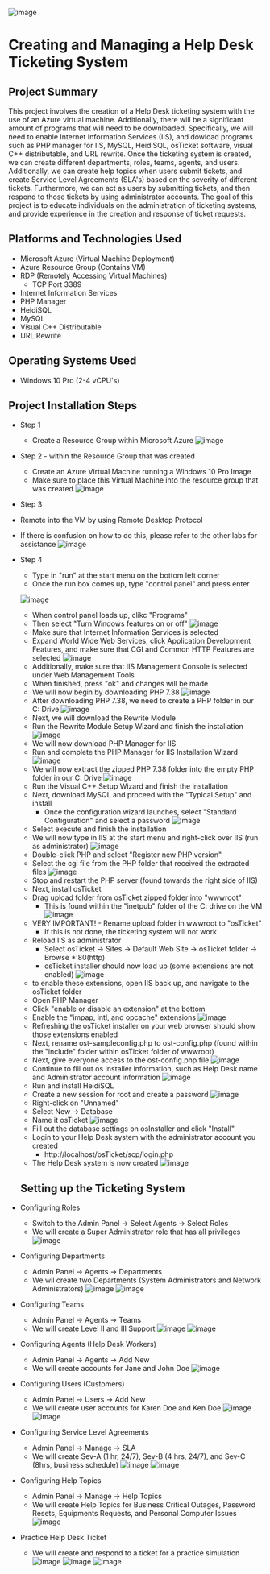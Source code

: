 

![image](https://github.com/chriskhawaja/ticketingsystem/assets/153021794/a4262750-495a-4fcd-81b0-7387b8fbca1e)





<h1>Creating and Managing a Help Desk Ticketing System</h1>

<h2>Project Summary</h2>
This project involves the creation of a Help Desk ticketing system with the use of an Azure virtual machine. Additionally, there will be a significant amount of programs that will need to be downloaded. Specifically, we will need to enable Internet Information Services (IIS), and dowload programs such as PHP manager for IIS, MySQL, HeidiSQL, osTicket software, visual C++ distributable, and URL rewrite. Once the ticketing system is created, we can create different departments, roles, teams, agents, and users. Additionally, we can create help topics when users submit tickets, and create Service Level Agreements (SLA's) based on the severity of different tickets. Furthermore, we can act as users by submitting tickets, and then respond to those tickets by using administrator accounts. The goal of this project is to educate individuals on the administration of ticketing systems, and provide experience in the creation and response of ticket requests. 
<h2>Platforms and Technologies Used</h2>

- Microsoft Azure (Virtual Machine Deployment)
- Azure Resource Group (Contains VM)
- RDP (Remotely Accessing Virtual Machines)
  - TCP Port 3389
- Internet Information Services
- PHP Manager
- HeidiSQL
- MySQL
- Visual C++ Distributable
- URL Rewrite
<h2>Operating Systems Used </h2>

- Windows 10 Pro (2-4 vCPU's)

<h2>Project Installation Steps</h2>

- Step 1
  - Create a Resource Group within Microsoft Azure
![image](https://github.com/chriskhawaja/ticketingsystem/assets/153021794/88698d6a-43ad-430f-b331-c399cd577884)


- Step 2  - within the Resource Group that was created
  - Create an Azure Virtual Machine running a Windows 10 Pro Image
  - Make sure to place this Virtual Machine into the resource group that was created
![image](https://github.com/chriskhawaja/ticketingsystem/assets/153021794/0f60f238-cbfe-40fd-a5b3-4568c566de05)


- Step 3
 - Remote into the VM by using Remote Desktop Protocol 
  - If there is confusion on how to do this, please refer to the other labs for assistance
![image](https://github.com/chriskhawaja/ticketingsystem/assets/153021794/7dafb199-6ac0-455a-aa33-d32b74ca1faa)



- Step 4
   - Type in "run" at the start menu on the bottom left corner
   - Once the run box comes up, type "control panel" and press enter

    ![image](https://github.com/chriskhawaja/ticketingsystem/assets/153021794/c6aa20ed-95ce-4084-b6cb-0ba6c3ddc0d4)
  - When control panel loads up, clikc "Programs"
  - Then select "Turn Windows features on or off"
![image](https://github.com/chriskhawaja/ticketingsystem/assets/153021794/ebb6436d-e9f5-4b64-afb6-fe90e1d71a1b)
  - Make sure that Internet Information Services is selected
  - Expand World Wide Web Services, click Application Development Features, and make sure that CGI and Common HTTP Features are selected
![image](https://github.com/chriskhawaja/ticketingsystem/assets/153021794/524a3f4f-fd28-4833-85f7-4f47cb292ea1)
  - Additionally, make sure that IIS Management Console is selected under Web Management Tools
  - When finished, press "ok" and changes will be made
  - We will now begin by downloading PHP 7.38
![image](https://github.com/chriskhawaja/ticketingsystem/assets/153021794/b3021099-62bc-4982-bb43-6398b1f5f8b0)
  - After downloading PHP 7.38, we need to create a PHP folder in our C: Drive
![image](https://github.com/chriskhawaja/ticketingsystem/assets/153021794/b54bb74c-9fd3-4039-82f8-d0626365e6dc)
  - Next, we will download the Rewrite Module
  - Run the Rewrite Module Setup Wizard and finish the installation
![image](https://github.com/chriskhawaja/ticketingsystem/assets/153021794/c139c988-6dcf-46d7-a1d2-adeb45ba61d8)
  - We will now download PHP Manager for IIS
  - Run and complete the PHP Manager for IIS Installation Wizard
![image](https://github.com/chriskhawaja/ticketingsystem/assets/153021794/94569378-4585-4b0a-ac26-e473c0b065ee)
  - We will now extract the zipped PHP 7.38 folder into the empty PHP folder in our C: Drive
  ![image](https://github.com/chriskhawaja/ticketingsystem/assets/153021794/f7baf457-355c-43c5-b206-5913562f26ba)
  - Run the Visual C++ Setup Wizard and finish the installation
  - Next, download MySQL and proceed with the "Typical Setup" and install
    - Once the configuration wizard launches, select "Standard Configuration" and select a password
  ![image](https://github.com/chriskhawaja/ticketingsystem/assets/153021794/2fa48bd6-c515-4c4d-afc7-3fe99d51ec5e)
  - Select execute and finish the installation 
  - We will now type in IIS at the start menu and right-click over IIS (run as administrator)
![image](https://github.com/chriskhawaja/ticketingsystem/assets/153021794/09714785-5a2d-4bee-80df-12cc98bcee38)
  - Double-click PHP and select "Register new PHP version"
  - Select the cgi file from the PHP folder that received the extracted files 
![image](https://github.com/chriskhawaja/ticketingsystem/assets/153021794/4f6d7a0b-0d44-4bc4-8e57-e1b6b90efa2f)
  - Stop and restart the PHP server (found towards the right side of IIS)
  - Next, install osTicket
  - Drag upload folder from osTicket zipped folder into "wwwroot"
    - This is found within the "inetpub" folder of the C: drive on the VM
![image](https://github.com/chriskhawaja/ticketingsystem/assets/153021794/108d481b-e402-463c-a95c-97c57d7e5689)
  - VERY IMPORTANT! - Rename upload folder in wwwroot to "osTicket"
    - If this is not done, the ticketing system will not work
  - Reload IIS as administrator
    - Select osTicket -> Sites -> Default Web Site -> osTicket folder -> Browse *:80(http)
    - osTicket installer should now load up (some extensions are not enabled)
![image](https://github.com/chriskhawaja/ticketingsystem/assets/153021794/62ce7539-d4fd-4f5d-9738-1f70afb8d354)
  - to enable these extensions, open IIS back up, and navigate to the osTicket folder
  - Open PHP Manager
  - Click "enable or disable an extension" at the bottom
  - Enable the "impap, intl, and opcache" extensions
![image](https://github.com/chriskhawaja/ticketingsystem/assets/153021794/79e7278f-92ac-4515-8888-853bcdf866c1)
  - Refreshing the osTicket installer on your web browser should show those extensions enabled
  - Next, rename ost-sampleconfig.php to ost-config.php (found within the "include" folder within osTicket folder of wwwroot)
  - Next, give everyone access to the ost-config.php file
 ![image](https://github.com/chriskhawaja/ticketingsystem/assets/153021794/f94b6206-1ec5-453c-af75-c6959f885e36)
  - Continue to fill out os Installer information, such as Help Desk name and Administrator account information
![image](https://github.com/chriskhawaja/ticketingsystem/assets/153021794/f329db4c-25ee-46c4-8661-1aed8ba7f2a2)
  - Run and install HeidiSQL
  - Create a new session for root and create a password
![image](https://github.com/chriskhawaja/ticketingsystem/assets/153021794/75987d66-57bd-4248-a610-ce1d750ef396)
  - Right-click on "Unnamed"
  - Select New -> Database
  - Name it osTicket
![image](https://github.com/chriskhawaja/ticketingsystem/assets/153021794/4ccb7533-b770-4973-9d40-d92b3e463d55)
  - Fill out the database settings on osInstaller and click "Install"
  - Login to your Help Desk system with the administrator account you created
    - http://localhost/osTicket/scp/login.php
  - The Help Desk system is now created
![image](https://github.com/chriskhawaja/ticketingsystem/assets/153021794/c2cf290f-f777-4562-90a6-c618ea48b8b6)


   <h2>Setting up the Ticketing System</h2>

- Configuring Roles
  - Switch to the Admin Panel -> Select Agents -> Select Roles
  - We will create a Super Administrator role that has all privileges
![image](https://github.com/chriskhawaja/ticketingsystem/assets/153021794/1bea6ba1-cc3f-4ff3-8e97-8e85776dd268)

- Configuring Departments
  - Admin Panel -> Agents -> Departments
  - We wil create two Departments (System Administrators and Network Administrators)
![image](https://github.com/chriskhawaja/ticketingsystem/assets/153021794/1e1ca7b1-8ccb-4bed-aa1d-f51fb5c8c8bf)
![image](https://github.com/chriskhawaja/ticketingsystem/assets/153021794/2178a038-7af7-4cfb-b48f-a51e2d1fc2f8)

- Configuring Teams
  - Admin Panel -> Agents -> Teams
  - We will create Level II and III Support
![image](https://github.com/chriskhawaja/ticketingsystem/assets/153021794/0d51bcb3-046d-4ea9-9889-26da6e19860d)
![image](https://github.com/chriskhawaja/ticketingsystem/assets/153021794/1eaf3c42-8a3c-49bb-bbce-621428764d81)

- Configuring Agents (Help Desk Workers)
  - Admin Panel -> Agents -> Add New
  - We will create accounts for Jane and John Doe
![image](https://github.com/chriskhawaja/ticketingsystem/assets/153021794/603fbcce-14c2-4c74-9941-5198aa1fea76)

- Configuring Users (Customers)
  - Admin Panel -> Users -> Add New
  - We will create user accounts for Karen Doe and Ken Doe
![image](https://github.com/chriskhawaja/ticketingsystem/assets/153021794/73df9f5a-0fb2-40ce-873c-070921bcfb92)
![image](https://github.com/chriskhawaja/ticketingsystem/assets/153021794/8c2cd9eb-85cb-4b4e-96cb-bfdb2499ea71)

- Configuring Service Level Agreements
  - Admin Panel -> Manage -> SLA
  - We will create Sev-A (1 hr, 24/7), Sev-B (4 hrs, 24/7), and Sev-C (8hrs, business schedule)
![image](https://github.com/chriskhawaja/ticketingsystem/assets/153021794/d3f9fa0e-738a-4431-99ba-bbdf70fc9243)
![image](https://github.com/chriskhawaja/ticketingsystem/assets/153021794/91c0c804-8e38-4530-aded-ea15a9bd5e0e)

- Configuring Help Topics
  - Admin Panel -> Manage -> Help Topics
  - We will create Help Topics for Business Critical Outages, Password Resets, Equipments Requests, and Personal Computer Issues
![image](https://github.com/chriskhawaja/ticketingsystem/assets/153021794/dc390088-6bd5-426d-a223-7d9260a42ee8)

- Practice Help Desk Ticket
  - We will create and respond to a ticket for a practice simulation
![image](https://github.com/chriskhawaja/ticketingsystem/assets/153021794/cd3807a3-d197-4db7-a443-f7235d51a503)
![image](https://github.com/chriskhawaja/ticketingsystem/assets/153021794/e12291f0-198f-4e70-b4bc-bed42da3fb8f)
![image](https://github.com/chriskhawaja/ticketingsystem/assets/153021794/1c0c7c3f-e123-405b-981b-0c3a9b351ec9)

 

